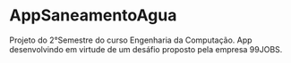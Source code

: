 # AppSaneamentoAgua
 Projeto do 2°Semestre do curso Engenharia da Computação. App desenvolvindo em virtude de um desáfio proposto pela empresa 99JOBS.
